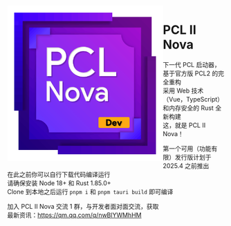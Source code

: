 <img src="./public/PCLNova.Dev.png" alt="Logo" height="360" align="left">

# PCL II Nova

下一代 PCL 启动器，基于官方版 PCL2 的完全重构\
采用 Web 技术（Vue，TypeScript）和内存安全的 Rust 全新构建\
这，就是 PCL II Nova！

第一个可用（功能有限）发行版计划于 2025.4 之前推出\
在此之前你可以自行下载代码编译运行\
请确保安装 Node 18+ 和 Rust 1.85.0+\
Clone 到本地之后运行 `pnpm i` 和 `pnpm tauri build` 即可编译

加入 PCL II Nova 交流 1 群，与开发者面对面交流，获取\
最新资讯：https://qm.qq.com/q/nwBlYWMhHM
